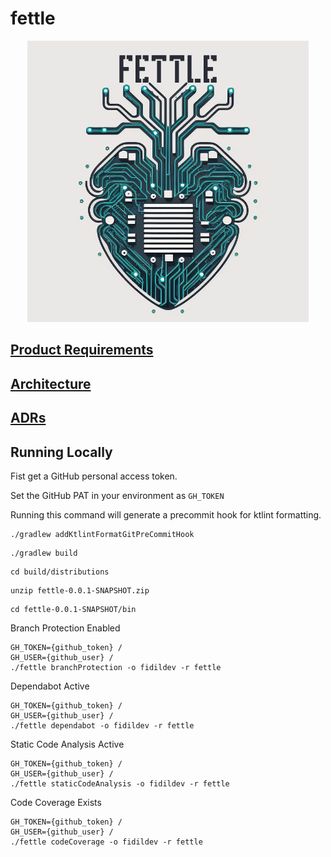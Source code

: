 # fettle

<p align="center">
  <img src="/doc/diagrams/fettle-logo.png">
</p>

## [Product Requirements](./doc/prd.md)

## [Architecture](./doc/architecture.md)

## [ADRs](https://fidildev.github.io/fettle/doc/adr/index.html)

## Running Locally

Fist get a GitHub personal access token.

Set the GitHub PAT in your environment as `GH_TOKEN`

Running this command will generate a precommit hook for ktlint formatting.

```shell
./gradlew addKtlintFormatGitPreCommitHook
```

```shell
./gradlew build
```

```shell
cd build/distributions
```

```shell
unzip fettle-0.0.1-SNAPSHOT.zip
```

```shell
cd fettle-0.0.1-SNAPSHOT/bin
```

Branch Protection Enabled

```shell
GH_TOKEN={github_token} /
GH_USER={github_user} /
./fettle branchProtection -o fidildev -r fettle
```

Dependabot Active

```shell
GH_TOKEN={github_token} /
GH_USER={github_user} /
./fettle dependabot -o fidildev -r fettle
```

Static Code Analysis Active

```shell
GH_TOKEN={github_token} /
GH_USER={github_user} /
./fettle staticCodeAnalysis -o fidildev -r fettle
```

Code Coverage Exists

```shell
GH_TOKEN={github_token} /
GH_USER={github_user} /
./fettle codeCoverage -o fidildev -r fettle
```
